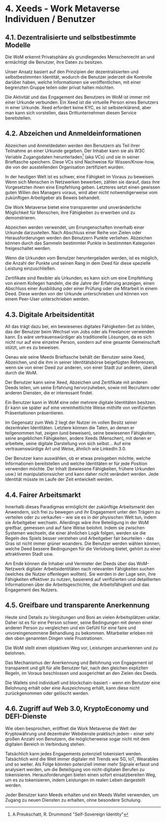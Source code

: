 # 4. Xeeds - Work Metaverse Individuen / Benutzer

## 4.1. Dezentralisierte und selbstbestimmte Modelle

Die WoM erkennt Privatsphäre als grundlegendes Menschenrecht an und ermächtigt die Benutzer, ihre Daten zu besitzen.

Unser Ansatz basiert auf den Prinzipien der dezentralisierten und selbstbestimmten Identität, wodurch die Benutzer jederzeit die Kontrolle darüber haben, welche Informationen sie veröffentlichen, mit einer begrenzten Gruppe teilen oder privat halten möchten.

Die Aktivität und das Engagement des Benutzers im WoM ist immer mit einer Urkunde verbunden. Ein Xeed ist die virtuelle Person eines Benutzers in einer Urkunde. Xeed erfordert keine KYC, es ist selbsterklärend, aber man kann sich vorstellen, dass Drittunternehmen diesen Service bereitstellen.

## 4.2. Abzeichen und Anmeldeinformationen

Abzeichen und Anmeldedaten werden den Benutzern als Teil ihrer Teilnahme an einer Urkunde gegeben. Der Inhaber kann sie als W3C Veriable Zugangsdaten herunterladen[^7]<sup id="fnref:8"><a href="#fn:8" class="footnote-ref"></a></sup> (aka VCs) und sie in seiner Brieftasche speichern. Diese VCs sind Nachweise für Wissen/Know-how, die von der ausstellenden Organisation zertifiziert wurden.

In der heutigen Welt ist es schwer, eine Fähigkeit im Voraus zu beweisen. Wenn sich Menschen in Netzwerken bewerben, zählen sie darauf, dass ihre Vorgesetzten ihnen eine Empfehlung geben. Letzteres setzt einen gewissen guten Willen des Managers voraus, wird aber nicht notwendigerweise vom zukünftigen Arbeitgeber als Beweis behandelt.

Die Work Metaverse bietet eine transparenter und unveränderliche Möglichkeit für Menschen, ihre Fähigkeiten zu erwerben und zu demonstrieren.

Abzeichen werden verwendet, um Errungenschaften innerhalb einer Urkunde darzustellen. Nach Abschluss einer Reihe von Zielen oder Herausforderungen werden den Benutzern Punkte verliehen. Abzeichen können durch das Sammeln bestimmter Punkte in bestimmten Kategorien freigeschaltet werden.

Wenn die Urkunden vom Benutzer heruntergeladen werden, ist es möglich, die Anzahl der Punkte und seinen Rang in dem Deed für diese spezielle Leistung einzuschließen.

Zertifikate sind flexibler als Urkunden; es kann sich um eine Empfehlung von einem Kollegen handeln, die die Jahre der Erfahrung anzeigen, einen Abschluss einer Ausbildung oder einer Prüfung oder die Mitarbeit in einem Deed. Diese werden von der Urkunde unterschrieben und können von einem Peer-User unterschrieben werden.

## 4.3. Digitale Arbeitsidentität

All das trägt dazu bei, ein bewiesenes digitales Fähigkeiten-Set zu bilden, das der Benutzer beim Wechsel von Jobs oder als Freelancer verwenden kann. Es wäre vertrauenswürdiger als traditionelle Lösungen, da es sich nicht nur auf eine einzelne Person, sondern auf eine gesamte Gemeinschaft stützt, um es zu beweisen.

Genau wie seine Meeds Brieftasche behält der Benutzer seine Xeed, Abzeichen, und die ihm in seiner Identitätsbörse beigefügten Referenzen, wenn sie von einer Deed zur anderen, von einer Stadt zur anderen, überall durch die WoM.

Der Benutzer kann seine Xeed, Abzeichen und Zertifikate mit anderen Deeds teilen, um seine Erfahrung hervorzuheben, sowie mit Recruitern oder anderen Diensten, die er interessant findet.

Ein Benutzer kann in WoM eine oder mehrere digitale Identitäten besitzen. Er kann sie später auf eine vereinheitlichte Weise mithilfe von verifizierten Präsentationen präsentieren.

Im Gegensatz zum Web 2 liegt der Nutzer im vollen Besitz seiner dezentralen Identitäten. Letztere können die Taten, an denen er teilgenommen hat, zeigen (und beweisen), seine bewiesenen Fähigkeiten, seine angeblichen Fähigkeiten, andere Xeeds (Menschen), mit denen er arbeitete, seine digitale Darstellung von sich selbst... Auf eine vertrauenswürdige Art und Weise, ähnlich wie LinkedIn 3.0.

Der Benutzer kann auswählen, ob er etwas preisgeben möchte, welche Informationen bereitstellen und welche Identitäten er für jede Position verwenden möchte. Der Inhalt (bewiesene Fähigkeiten, frühere Urkunden usw.) ist manipulationssicher und kann daher nicht verändert werden. Jede Identität müsste im Laufe der Zeit entwickelt werden.

## 4.4. Fairer Arbeitsmarkt

Innerhalb dieses Paradigmas ermöglicht der zukünftige Arbeitsmarkt den Anwendern, sich frei zu bewegen und ihr Engagement unter den Trägern zu verteilen oder zu verkaufen – wie sie es in der physischen Welt tun, indem sie Arbeitgeber wechseln. Allerdings wäre ihre Beteiligung in der WoM greifbar, gemessen und auf faire Weise belohnt. Indem sie zwischen Systemen wechseln, die einer ähnlichen Logik folgen, werden sie die Regeln des Spiels besser verstehen und Arbeitgeber fair beurteilen - das Gras ist nicht immer grüner woanders. Die Benutzer werden wählen können, welche Deed bessere Bedingungen für die Verlobung bietet, gehört zu einer attraktiveren Stadt usw.

Am Ende können die Inhaber und Vermieter der Deeds über das WoM-Netzwerk digitaler Arbeitsidentitäten nach relevanten Fähigkeiten suchen (welches die Nutzer offenlegen wollten). Sie werden in der Lage sein, ihre Fähigkeiten effektiver zu nutzen, basierend auf verifizierten und detaillierten Informationen über die Arbeitsgeschichte, die Arbeitsfähigkeit und das Engagement des Nutzers.

## 4.5. Greifbare und transparente Anerkennung

Heute sind Details zu Vergütungen und Boni an vielen Arbeitsplätzen unklar. Daher ist es für eine Person schwer, seine Bedingungen mit denen einer anderen Person zu vergleichen und ein Gefühl für eine faire und unvoreingenommene Behandlung zu bekommen. Mitarbeiter erleben mit den oben genannten Dingen viele Frustrationen.

Die WoM stellt einen objektiven Weg vor, Leistungen anzuerkennen und zu belohnen.

Das Mechanismus der Anerkennung und Belohnung von Engagement ist transparent und gilt für alle Benutzer fair, nach den gleichen expliziten Regeln, im Voraus beschlossen und ausgerichtet an den Zielen des Deeds.

Die Wallets sind individuell und blockchain-basiert - wenn ein Benutzer eine Belohnung erhält oder eine Auszeichnung erhält, kann diese nicht zurückgenommen oder gelöscht werden.

## 4.6. Zugriff auf Web 3.0, KryptoEconomy und DEFI-Dienste

Wie oben besprochen, eröffnet die Work Metaverse die Welt der Kryptowährung und dezentraler Webdienste praktisch jedem - einer sehr großen Anzahl von Benutzern, die möglicherweise sogar nicht mit dem digitalen Bereich in Verbindung stehen.

Tatsächlich kann jedes Engagements potenziell tokenisiert werden. Tatsächlich wird die Welt immer digitaler mit Trends wie 5G, IoT, Wearables und so weiter. Als Folge könnten potenziell immer mehr Signale erfasst und analysiert werden, um die Beteiligung von nicht-digitalen Berufen zu tokenisieren. Herausforderungen bieten einen sofort einsatzbereiten Weg, um es zu tokenisieren, indem Leistungen im realen Leben dargestellt werden.

Jeder Benutzer kann Meeds erhalten und ein Meeds Wallet verwenden, um Zugang zu neuen Diensten zu erhalten, ohne besondere Schulung.

[^7]: A.Preukschatt, R. Drummond "Self-Sovereign Identity"
[^8]: Verifiable Credentials Data Model
